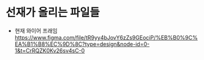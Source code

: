 # 선재가 올리는 파일들

- 현재 와이어 프래임
  https://www.figma.com/file/tR9yy4bJovY6zZs9GEociP/%EB%B0%9C%EA%B1%B8%EC%9D%8C?type=design&node-id=0-1&t=CrRQZK0Kv26sv4sC-0
